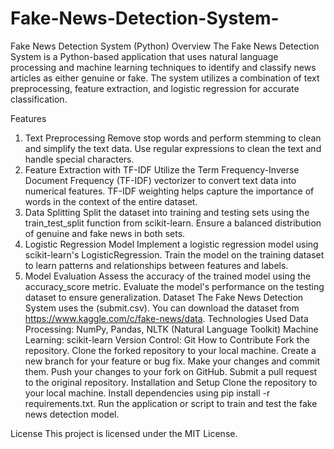 # Fake-News-Detection-System-

Fake News Detection System (Python)
Overview
The Fake News Detection System is a Python-based application that uses natural language processing and machine learning techniques to identify and classify news articles as either genuine or fake. The system utilizes a combination of text preprocessing, feature extraction, and logistic regression for accurate classification.

Features
1. Text Preprocessing
  Remove stop words and perform stemming to clean and simplify the text data.
  Use regular expressions to clean the text and handle special characters.
2. Feature Extraction with TF-IDF
  Utilize the Term Frequency-Inverse Document Frequency (TF-IDF) vectorizer to convert text data into numerical features.
  TF-IDF weighting helps capture the importance of words in the context of the entire dataset.
3. Data Splitting
  Split the dataset into training and testing sets using the train_test_split function from scikit-learn.
  Ensure a balanced distribution of genuine and fake news in both sets.
4. Logistic Regression Model
  Implement a logistic regression model using scikit-learn's LogisticRegression.
  Train the model on the training dataset to learn patterns and relationships between features and labels.
5. Model Evaluation
  Assess the accuracy of the trained model using the accuracy_score metric.
  Evaluate the model's performance on the testing dataset to ensure generalization.
Dataset
  The Fake News Detection System uses the (submit.csv). You can download the dataset from https://www.kaggle.com/c/fake-news/data.
  Technologies Used
Data Processing: NumPy, Pandas, NLTK (Natural Language Toolkit)
Machine Learning: scikit-learn
Version Control: Git
How to Contribute
  Fork the repository.
  Clone the forked repository to your local machine.
  Create a new branch for your feature or bug fix.
  Make your changes and commit them.
  Push your changes to your fork on GitHub.
  Submit a pull request to the original repository.
Installation and Setup
  Clone the repository to your local machine.
  Install dependencies using pip install -r requirements.txt.
  Run the application or script to train and test the fake news detection model.

License
This project is licensed under the MIT License.
